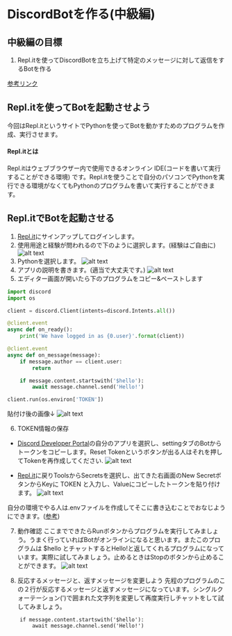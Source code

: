# DiscordBotを作る(中級編)
## 中級編の目標
1. Repl.itを使ってDiscordBotを立ち上げて特定のメッセージに対して返信をするBotを作る
<!-- 2. 固定メッセージを返す機能と簡単なスラッシュコマンドの実装 -->
  
[参考リンク](https://www.freecodecamp.org/japanese/news/create-a-discord-bot-with-python/)

## Repl.itを使ってBotを起動させよう
今回はRepl.itというサイトでPythonを使ってBotを動かすためのプログラムを作成、実行させます。
#### Repl.itとは
Repl.itはウェブブラウザー内で使用できるオンライン IDE(コードを書いて実行することができる環境) です。Repl.itを使うことで自分のパソコンでPythonを実行できる環境がなくてもPythonのプログラムを書いて実行することができます。

## Repl.itでBotを起動させる
1. [Repl.it](https://replit.com/)にサインアップしてログインします。
1. 使用用途と経験が問われるので下のように選択します。(経験はご自由に)
![alt text](login1.png)
1. Pythonを選択します。
![alt text](login2.png)
1. アプリの説明を書きます。(適当で大丈夫です。)
![alt text](login3.png)
1. エディター画面が開いたら下のプログラムをコピー&ペーストします
```python
import discord
import os

client = discord.Client(intents=discord.Intents.all())

@client.event
async def on_ready():
    print('We have logged in as {0.user}'.format(client))

@client.event
async def on_message(message):
    if message.author == client.user:
        return

    if message.content.startswith('$hello'):
        await message.channel.send('Hello!')

client.run(os.environ['TOKEN'])
```

貼付け後の画像↓
![alt text](after_paste.png)

6. TOKEN情報の保存
* [Discord Developer Portal](https://discord.com/developers/applications)の自分のアプリを選択し、settingタブのBotからトークンをコピーします。Reset Tokenというボタンが出る人はそれを押してTokenを再作成してください.
![alt text](token.png)

* [Repl.it](https://replit.com/)に戻りToolsからSecretsを選択し、出てきた右画面のNew SecretボタンからKeyに TOKEN と入力し、Valueにコピーしたトークンを貼り付けます。
![alt text](secret.png)

自分の環境でやる人は.envファイルを作成してそこに書き込むことでおなじようにできます。([参考](https://pypi.org/project/python-dotenv/))

7. 動作確認
  ここまでできたらRunボタンからプログラムを実行してみましょう。うまく行っていればBotがオンラインになると思います。またこのプログラムは $hello とチャットするとHello!と返してくれるプログラムになっています。実際に試してみましょう。止めるときはStopのボタンから止めることができます。
![alt text](run.png)

8. 反応するメッセージと、返すメッセージを変更しよう
先程のプログラムのこの２行が反応するメッセージと返すメッセージになっています。シングルクォーテーション(\')で囲まれた文字列を変更して再度実行しチャットをして試してみましょう。
```
    if message.content.startswith('$hello'):
        await message.channel.send('Hello!')
```